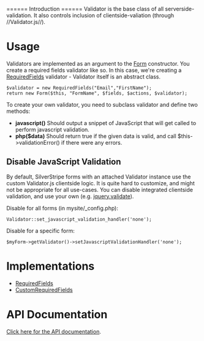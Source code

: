  ====== Introduction ====== 
Validator is the base class of all serverside-validation. It also controls inclusion of clientside-valiation (through //Validator.js//).


# Usage
Validators are implemented as an argument to the [Form](http://api.silverstripe.org/trunk/forms/core/Form.html) constructor.  You create a required fields validator like so.  In this case, we're creating a [RequiredFields](http://api.silverstripe.org/current/sapphire/form/RequiredFields.html) validator - Validator itself is an abstract class.
~~~ {php}
$validator = new RequiredFields("Email","FirstName");
return new Form($this, "FormName", $fields, $actions, $validator);
~~~

To create your own validator, you need to subclass validator and define two methods:
*  **javascript()** Should output a snippet of JavaScript that will get called to perform javascript validation.
*  **php($data)** Should return true if the given data is valid, and call $this->validationError() if there were any errors. 
 
## Disable JavaScript Validation
By default, SilverStripe forms with an attached Validator instance use the custom Validator.js clientside logic. It is quite hard to customize, and might not be appropriate for all use-cases. You can disable integrated clientside validation, and use your own (e.g. [jquery.validate](http://docs.jquery.com/Plugins/Validation)).

Disable for all forms (in mysite/_config.php):
~~~ {php}
Validator::set_javascript_validation_handler('none');
~~~

Disable for a specific form:
~~~ {php}
$myForm->getValidator()->setJavascriptValidationHandler('none');
~~~

# Implementations
*  [RequiredFields](http://api.silverstripe.org/current/forms/validators/RequiredFields.html)
*  [CustomRequiredFields](http://api.silverstripe.org/current/forms/validators/CustomRequiredFields.html)

# API Documentation
[Click here for the API documentation](http://api.silverstripe.org/2.4/forms/validators/Validator.html).
